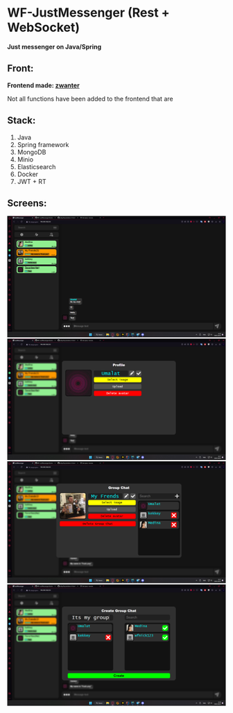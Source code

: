 # WF-JustMessenger (Rest + WebSocket)
**Just messenger on Java/Spring** 

## Front:
**Frontend made: [zwanter](https://github.com/zwanter)**

Not all functions have been added to the frontend that are

## Stack: 
1. Java
2. Spring framework
3. MongoDB
4. Minio
5. Elasticsearch
6. Docker
7. JWT + RT


## Screens:
![Screen_1](https://github.com/wf4java/WF-JustMessenger/blob/master/img/img_0.png?raw=true)
![Screen_1](https://github.com/wf4java/WF-JustMessenger/blob/master/img/img_1.png?raw=true)
![Screen_1](https://github.com/wf4java/WF-JustMessenger/blob/master/img/img_2.png?raw=true)
![Screen_1](https://github.com/wf4java/WF-JustMessenger/blob/master/img/img_3.png?raw=true)















